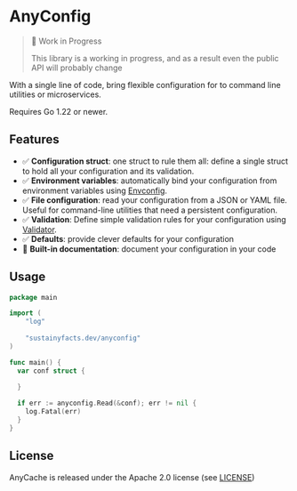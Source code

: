 # AnyConfig

> 🚧 Work in Progress
> 
> This library is a working in progress, and as a result even the public API will probably change

With a single line of code, bring flexible configuration for to command line utilities or microservices.

Requires Go 1.22 or newer.

## Features

* ✅ __Configuration struct__: one struct to rule them all: define a single struct to hold all your configuration and its validation.
* ✅ __Environment variables__: automatically bind your configuration from environment variables using [Envconfig](https://github.com/sethvargo/go-envconfig).
* ✅ __File configuration__: read your configuration from a JSON or YAML file. Useful for command-line utilities that need a persistent configuration.
* ✅ __Validation__: Define simple validation rules for your configuration using [Validator](https://github.com/go-playground/validator).
* ✅ __Defaults__: provide clever defaults for your configuration
* 🚧 __Built-in documentation__: document your configuration in your code

## Usage

```go
package main

import (
    "log"
    
    "sustainyfacts.dev/anyconfig"
)

func main() {
  var conf struct {
    
  }

  if err := anyconfig.Read(&conf); err != nil {
    log.Fatal(err)
  }
}
```

## License

AnyCache is released under the Apache 2.0 license (see [LICENSE](LICENSE))